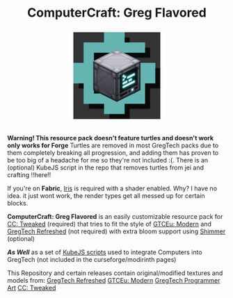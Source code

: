 <h1 align = "center"> ComputerCraft: Greg Flavored
<p></p>
<p align = "center"> <img src="projectfiles/blender/renders/animatedicon.webp" alt="drawing" width="200"/></p></h1>

**Warning! This resource pack doesn't feature turtles and doesn't work only works for Forge** Turtles are removed in most GregTech packs due to them completely breaking all progression, and adding them has proven to be too big of a headache for me so they're not included :<zero-width space>(. There is an (optional) KubeJS script in the repo that removes turtles from jei and crafting !!here!!


If you're on **Fabric**, [Iris](https://github.com/IrisShaders/Iris) is required with a shader enabled. Why? I have no idea. it just wont work, the render types get all messed up for certain blocks.


**ComputerCraft: Greg Flavored** is an easily customizable resource pack for [CC: Tweaked](https://github.com/cc-tweaked/CC-Tweaked) (required) that tries to fit the style of [GTCEu: Modern](https://github.com/GregTechCEu/GregTech-Modern) and [GregTech Refreshed](https://github.com/ULSTICK/GregTechRefreshed) (not required) with extra bloom support using [Shimmer](https://github.com/Low-Drag-MC/Shimmer) (optional)


***As Well*** as a set of [KubeJS scripts](https://github.com/KubeJS-Mods/KubeJS) used to integrate Computers into GregTech (not included in the curseforge/modirinth pages)








This Repository and certain releases contain original/modified textures and models from:
[GregTech Refreshed](https://github.com/ULSTICK/GregTechRefreshed)
[GTCEu: Modern](https://github.com/GregTechCEu/GregTech-Modern)
[GregTech Programmer Art](https://github.com/marisathewitch/Gregtech-1.19-Programmer-art)
[CC: Tweaked](https://github.com/cc-tweaked/CC-Tweaked)





